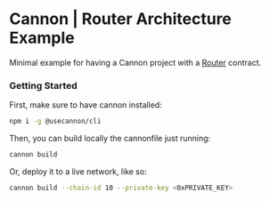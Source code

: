 # Cannon | Router Architecture Example

Minimal example for having a Cannon project with a [Router](https://github.com/Synthetixio/synthetix-router/blob/master/README.md) contract.

### Getting Started

First, make sure to have cannon installed:

```bash
npm i -g @usecannon/cli
```

Then, you can build locally the cannonfile just running:

```bash
cannon build
```

Or, deploy it to a live network, like so:

```bash
cannon build --chain-id 10 --private-key <0xPRIVATE_KEY>
```
